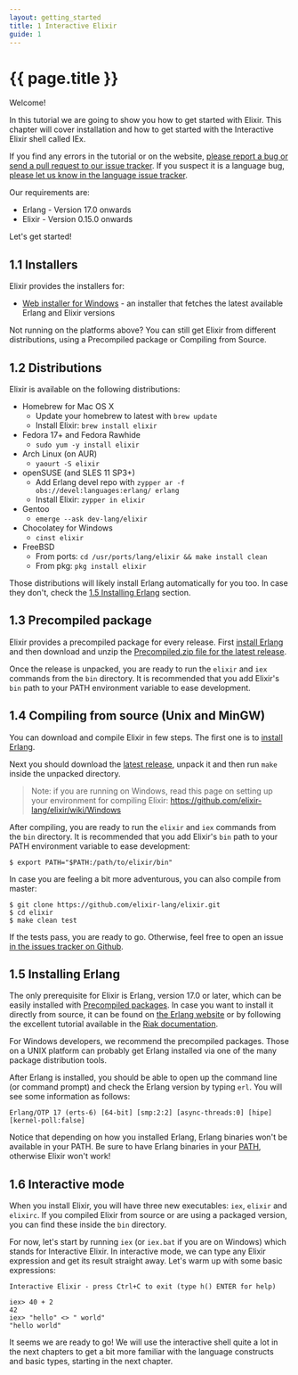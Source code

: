```yaml
---
layout: getting_started
title: 1 Interactive Elixir
guide: 1
---
```


# {{ page.title }}

  <div class="toc"></div>

Welcome!

In this tutorial we are going to show you how to get started with Elixir. This chapter will cover installation and how to get started with the Interactive Elixir shell called IEx.

If you find any errors in the tutorial or on the website, [please report a bug or send a pull request to our issue tracker](https://github.com/elixir-lang/elixir-lang.github.com). If you suspect it is a language bug, [please let us know in the language issue tracker](https://github.com/elixir-lang/elixir/issues).

Our requirements are:

  * Erlang - Version 17.0 onwards
  * Elixir - Version 0.15.0 onwards

Let's get started!

## 1.1 Installers

Elixir provides the installers for:

  * [Web installer for Windows](http://s3.hex.pm/elixir-websetup.exe) - an installer that fetches the latest available Erlang and  Elixir versions

Not running on the platforms above? You can still get Elixir from different distributions, using a Precompiled package or Compiling from Source.

## 1.2 Distributions

Elixir is available on the following distributions:

  * Homebrew for Mac OS X
    * Update your homebrew to latest with `brew update`
    * Install Elixir: `brew install elixir`
  * Fedora 17+ and Fedora Rawhide
    * `sudo yum -y install elixir`
  * Arch Linux (on AUR)
    * `yaourt -S elixir`
  * openSUSE (and SLES 11 SP3+)
    * Add Erlang devel repo with `zypper ar -f obs://devel:languages:erlang/ erlang`
    * Install Elixir: `zypper in elixir`
  * Gentoo
    * `emerge --ask dev-lang/elixir`
  * Chocolatey for Windows
    * `cinst elixir`
  * FreeBSD
    * From ports: `cd /usr/ports/lang/elixir && make install clean`
    * From pkg: `pkg install elixir`

Those distributions will likely install Erlang automatically for you too. In case they don't, check the [1.5 Installing Erlang](http://elixir-lang.org/getting_started/1.html#1.5-installing-erlang) section.

## 1.3 Precompiled package

Elixir provides a precompiled package for every release. First [install Erlang](http://elixir-lang.org/getting_started/1.html#1.5-installing-erlang) and then download and unzip the [Precompiled.zip file for the latest release](https://github.com/elixir-lang/elixir/releases/).

Once the release is unpacked, you are ready to run the `elixir` and `iex` commands from the `bin` directory. It is recommended that you add Elixir's `bin` path to your PATH environment variable to ease development.

## 1.4 Compiling from source (Unix and MinGW)

You can download and compile Elixir in few steps. The first one is to [install Erlang](http://elixir-lang.org/getting_started/1.html#1.5-installing-erlang).

Next you should download the [latest release](https://github.com/elixir-lang/elixir/releases/), unpack it and then run `make` inside the unpacked directory.

> Note: if you are running on Windows, read this page on setting up your environment for compiling Elixir: https://github.com/elixir-lang/elixir/wiki/Windows

After compiling, you are ready to run the `elixir` and `iex` commands from the `bin` directory. It is recommended that you add Elixir's `bin` path to your PATH environment variable to ease development:

    $ export PATH="$PATH:/path/to/elixir/bin"

In case you are feeling a bit more adventurous, you can also compile from master:

    $ git clone https://github.com/elixir-lang/elixir.git
    $ cd elixir
    $ make clean test

If the tests pass, you are ready to go. Otherwise, feel free to open an issue [in the issues tracker on Github](https://github.com/elixir-lang/elixir).

## 1.5 Installing Erlang

The only prerequisite for Elixir is Erlang, version 17.0 or later, which can be easily installed with [Precompiled packages](https://www.erlang-solutions.com/downloads/download-erlang-otp). In case you want to install it directly from source, it can be found on [the Erlang website](http://www.erlang.org/download.html) or by following the excellent tutorial available in the [Riak documentation](http://docs.basho.com/riak/1.3.0/tutorials/installation/Installing-Erlang/).

For Windows developers, we recommend the precompiled packages. Those on a UNIX platform can probably get Erlang installed via one of the many package distribution tools.

After Erlang is installed, you should be able to open up the command line (or command prompt) and check the Erlang version by typing `erl`. You will see some information as follows:

    Erlang/OTP 17 (erts-6) [64-bit] [smp:2:2] [async-threads:0] [hipe] [kernel-poll:false]

Notice that depending on how you installed Erlang, Erlang binaries won't be available in your PATH. Be sure to have Erlang binaries in your [PATH](http://en.wikipedia.org/wiki/Environment_variable), otherwise Elixir won't work!

## 1.6 Interactive mode

When you install Elixir, you will have three new executables: `iex`, `elixir` and `elixirc`. If you compiled Elixir from source or are using a packaged version, you can find these inside the `bin` directory.

For now, let's start by running `iex` (or `iex.bat` if you are on Windows) which stands for Interactive Elixir. In interactive mode, we can type any Elixir expression and get its result straight away. Let's warm up with some basic expressions:

```text
Interactive Elixir - press Ctrl+C to exit (type h() ENTER for help)

iex> 40 + 2
42
iex> "hello" <> " world"
"hello world"
```

It seems we are ready to go! We will use the interactive shell quite a lot in the next chapters to get a bit more familiar with the language constructs and basic types, starting in the next chapter.
